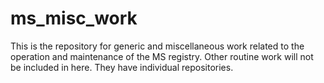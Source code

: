 # ms_misc_work
This is the repository for generic and miscellaneous work related to the operation and maintenance of the MS registry. Other routine work will not be included in here. They have individual repositories.

